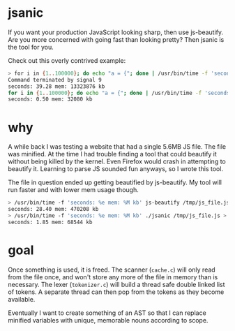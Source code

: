 # jsanic

If you want your production JavaScript looking sharp, then use js-beautify. Are
you more concerned with going fast than looking pretty? Then jsanic is the tool
for you.

Check out this overly contrived example:

```sh
> for i in {1..100000}; do echo "a = {"; done | /usr/bin/time -f 'seconds: %e mem: %M kb' js-beautify
Command terminated by signal 9
seconds: 39.28 mem: 13323876 kb
for i in {1..100000}; do echo "a = {"; done | /usr/bin/time -f 'seconds: %e mem: %M kb' ./jsanic >/dev/null
seconds: 0.50 mem: 32080 kb
```

# why

A while back I was testing a website that had a single 5.6MB JS file. The file
was minified. At the time I had trouble finding a tool that could beautify it
without being killed by the kernel. Even Firefox would crash in attempting to
beautify it. Learning to parse JS sounded fun anyways, so I wrote this tool.

The file in question ended up getting beautified by js-beautify. My tool will
run faster and with lower mem usage though.

```sh
> /usr/bin/time -f 'seconds: %e mem: %M kb' js-beautify /tmp/js_file.js > out.js
seconds: 28.40 mem: 470208 kb
> /usr/bin/time -f 'seconds: %e mem: %M kb' ./jsanic /tmp/js_file.js > out.js
seconds: 1.85 mem: 68544 kb
```

# goal

Once something is used, it is freed. The scanner (`cache.c`) will only read
from the file once, and won't store any more of the file in memory than is
necessary. The lexer (`tokenizer.c`) will build a thread safe double linked
list of tokens. A separate thread can then pop from the tokens as they become
available.

Eventually I want to create something of an AST so that I can replace minified
variables with unique, memorable nouns according to scope.
